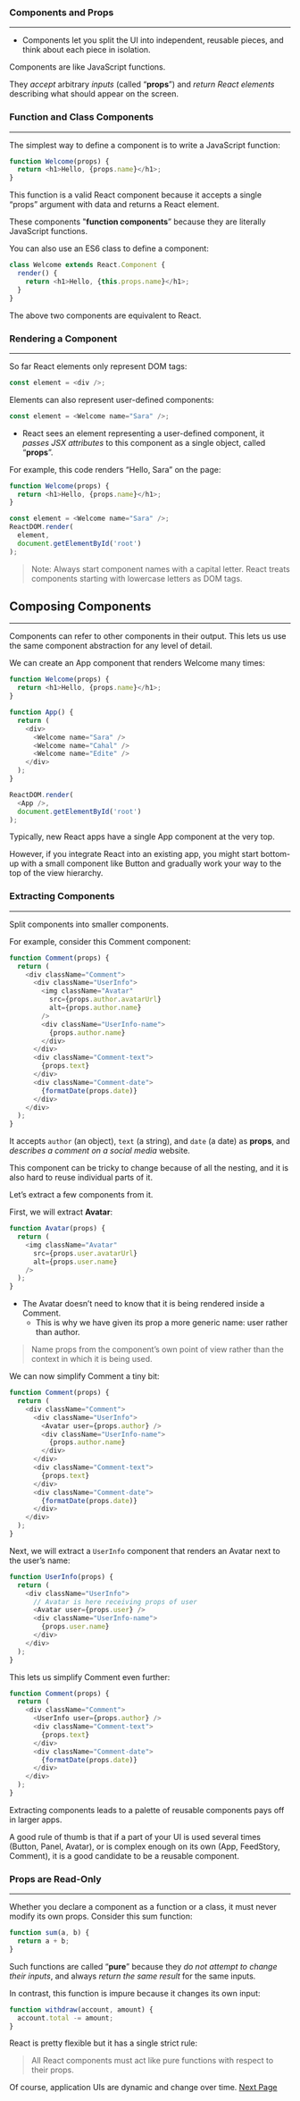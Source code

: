 ### Components and Props
----
* Components let you split the UI into independent, reusable pieces, and think about each piece in isolation.

Components are like JavaScript functions. 

They *accept* arbitrary *inputs* (called “**props**”) and *return* *React elements* describing what should appear on the screen.

### Function and Class Components
---
The simplest way to define a component is to write a JavaScript function:
```javascript
function Welcome(props) {
  return <h1>Hello, {props.name}</h1>;
}
```

This function is a valid React component because it accepts a single “props” argument with data and returns a React element. 

These components "**function components**” because they are literally JavaScript functions.

You can also use an ES6 class to define a component:
```javascript
class Welcome extends React.Component {
  render() {
    return <h1>Hello, {this.props.name}</h1>;
  }
}
```
The above two components are equivalent to React.


### Rendering a Component
---
So far React elements only represent DOM tags:
```javascript
const element = <div />;
```
Elements can also represent user-defined components:
```javascript
const element = <Welcome name="Sara" />;
```
* React sees an element representing a user-defined component, it *passes JSX attributes* to this component as a single object, called “**props**”.

For example, this code renders “Hello, Sara” on the page:
```javascript
function Welcome(props) {
  return <h1>Hello, {props.name}</h1>;
}

const element = <Welcome name="Sara" />;
ReactDOM.render(
  element,
  document.getElementById('root')
);
```
>  Note: Always start component names with a capital letter.
> React treats components starting with lowercase letters as DOM tags.

## Composing Components
---

Components can refer to other components in their output. This lets us use the same component abstraction for any level of detail. 

We can create an App component that renders Welcome many times:
```javascript
function Welcome(props) {
  return <h1>Hello, {props.name}</h1>;
}

function App() {
  return (
    <div>
      <Welcome name="Sara" />
      <Welcome name="Cahal" />
      <Welcome name="Edite" />
    </div>
  );
}

ReactDOM.render(
  <App />,
  document.getElementById('root')
);
``` 

Typically, new React apps have a single App component at the very top. 

However, if you integrate React into an existing app, you might start bottom-up with a small component like Button and gradually work your way to the top of the view hierarchy.

### Extracting Components
---
Split components into smaller components.

For example, consider this Comment component:
```javascript
function Comment(props) {
  return (
    <div className="Comment">
      <div className="UserInfo">
        <img className="Avatar"
          src={props.author.avatarUrl}
          alt={props.author.name}
        />
        <div className="UserInfo-name">
          {props.author.name}
        </div>
      </div>
      <div className="Comment-text">
        {props.text}
      </div>
      <div className="Comment-date">
        {formatDate(props.date)}
      </div>
    </div>
  );
}
``` 
It accepts `author` (an object), `text` (a string), and `date` (a date) as **props**, and *describes a comment on a social media* website.

This component can be tricky to change because of all the nesting, and it is also hard to reuse individual parts of it. 

Let’s extract a few components from it.

First, we will extract **Avatar**:
```javascript
function Avatar(props) {
  return (
    <img className="Avatar"
      src={props.user.avatarUrl}
      alt={props.user.name}
    />
  );
}
```

* The Avatar doesn’t need to know that it is being rendered inside a Comment. 
    * This is why we have given its prop a more generic name: user rather than author.

> Name props from the component’s own point of view rather than the context in which it is being used.

We can now simplify Comment a tiny bit:
```javascript
function Comment(props) {
  return (
    <div className="Comment">
      <div className="UserInfo">
        <Avatar user={props.author} />
        <div className="UserInfo-name">
          {props.author.name}
        </div>
      </div>
      <div className="Comment-text">
        {props.text}
      </div>
      <div className="Comment-date">
        {formatDate(props.date)}
      </div>
    </div>
  );
}
```

Next, we will extract a `UserInfo` component that renders an Avatar next to the user’s name:
```javascript
function UserInfo(props) {
  return (
    <div className="UserInfo">
      // Avatar is here receiving props of user
      <Avatar user={props.user} />
      <div className="UserInfo-name">
        {props.user.name}
      </div>
    </div>
  );
}
```
This lets us simplify Comment even further:
```javascript
function Comment(props) {
  return (
    <div className="Comment">
      <UserInfo user={props.author} />
      <div className="Comment-text">
        {props.text}
      </div>
      <div className="Comment-date">
        {formatDate(props.date)}
      </div>
    </div>
  );
}
```

Extracting components leads to a palette of reusable components pays off in larger apps. 

A good rule of thumb is that if a part of your UI is used several times (Button, Panel, Avatar), or is complex enough on its own (App, FeedStory, Comment), it is a good candidate to be a reusable component.

### Props are Read-Only
----
Whether you declare a component as a function or a class, it must never modify its own props. Consider this sum function:
```javascript
function sum(a, b) {
  return a + b;
}
```
Such functions are called “**pure**” because they *do not attempt to change their inputs*, and always *return the same result* for the same inputs.

In contrast, this function is impure because it changes its own input:
```javascript
function withdraw(account, amount) {
  account.total -= amount;
}
```
React is pretty flexible but it has a single strict rule:

> All React components must act like pure functions with respect to their props.

Of course, application UIs are dynamic and change over time.
[Next Page](./StateAndLIfeCycle.md)